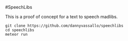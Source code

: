 #SpeechLibs

This is a proof of concept for a text to speech madlibs.

```
git clone https://github.com/dannyvassallo/speechlibs
cd speechlibs
meteor run
```
